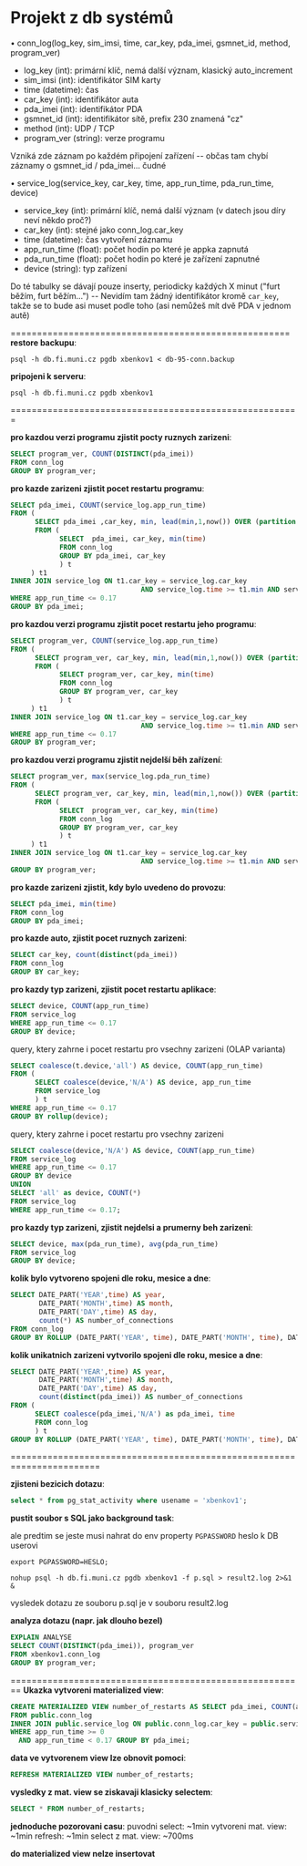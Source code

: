 Projekt z db systémů
===

• conn_log(log_key, sim_imsi, time, car_key, pda_imei, gsmnet_id, method, program_ver)
- log_key (int): primární klíč, nemá další význam, klasický auto_increment
- sim_imsi (int): identifikátor SIM karty
- time (datetime): čas
- car_key (int): identifikátor auta
- pda_imei (int): identifikátor PDA
- gsmnet_id (int): identifikátor sítě, prefix 230 znamená "cz"
- method (int): UDP / TCP
- program_ver (string): verze programu

Vzniká zde záznam po každém připojení zařízení
-- občas tam chybí záznamy o gsmnet_id / pda_imei... čudné

• service_log(service_key, car_key, time, app_run_time, pda_run_time, device)
- service_key (int): primární klíč, nemá další význam (v datech jsou díry neví někdo proč?)
- car_key (int): stejné jako conn_log.car_key
- time (datetime): čas vytvoření záznamu
- app_run_time (float): počet hodin po které je appka zapnutá
- pda_run_time (float): počet hodin po které je zařízení zapnutné
- device (string): typ zařízení

Do té tabulky se dávají pouze inserty, periodicky každých X minut ("furt běžím, furt běžím...")
-- Nevidím tam žádný identifikátor kromě `car_key`, takže se to bude asi muset podle toho (asi nemůžeš mít dvě PDA v jednom autě)

=====================================================
**restore backupu**:

`
 psql -h db.fi.muni.cz pgdb xbenkov1 < db-95-conn.backup
 `

**pripojeni k serveru**:

`
psql -h db.fi.muni.cz pgdb xbenkov1
`

=======================================================

**pro kazdou verzi programu zjistit pocty ruznych zarizeni**:

 ```sql
SELECT program_ver, COUNT(DISTINCT(pda_imei))
FROM conn_log
GROUP BY program_ver;
 ```

**pro kazde zarizeni zjistit pocet restartu programu**:

```sql
SELECT pda_imei, COUNT(service_log.app_run_time)
FROM (
      SELECT pda_imei ,car_key, min, lead(min,1,now()) OVER (partition by car_key ORDER BY min)
      FROM (
            SELECT  pda_imei, car_key, min(time)
            FROM conn_log
            GROUP BY pda_imei, car_key
            ) t
     ) t1
INNER JOIN service_log ON t1.car_key = service_log.car_key
                                AND service_log.time >= t1.min AND service_log.time <= lead
WHERE app_run_time <= 0.17
GROUP BY pda_imei;
```

**pro kazdou verzi programu zjistit pocet restartu jeho programu**:

```sql
SELECT program_ver, COUNT(service_log.app_run_time) 
FROM (
      SELECT program_ver, car_key, min, lead(min,1,now()) OVER (partition by car_key ORDER BY min) 
      FROM (
            SELECT program_ver, car_key, min(time) 
            FROM conn_log 
            GROUP BY program_ver, car_key
            ) t
     ) t1 
INNER JOIN service_log ON t1.car_key = service_log.car_key 
                                AND service_log.time >= t1.min AND service_log.time <= lead 
WHERE app_run_time <= 0.17 
GROUP BY program_ver;
```

**pro kazdou verzi programu zjistit nejdelší běh zařízení**:
```sql
SELECT program_ver, max(service_log.pda_run_time)
FROM (
      SELECT program_ver, car_key, min, lead(min,1,now()) OVER (partition by car_key ORDER BY min)
      FROM (
            SELECT  program_ver, car_key, min(time)
            FROM conn_log
            GROUP BY program_ver, car_key
            ) t
     ) t1
INNER JOIN service_log ON t1.car_key = service_log.car_key
                                AND service_log.time >= t1.min AND service_log.time <= lead
GROUP BY program_ver;
```

 **pro kazde zarizeni zjistit, kdy bylo uvedeno do provozu**:

```sql
SELECT pda_imei, min(time)
FROM conn_log
GROUP BY pda_imei;
```

**pro kazde auto, zjistit pocet ruznych zarizeni**:

```sql
SELECT car_key, count(distinct(pda_imei))
FROM conn_log 
GROUP BY car_key;
```

**pro kazdy typ zarizeni, zjistit pocet restartu aplikace**:

```sql
SELECT device, COUNT(app_run_time) 
FROM service_log 
WHERE app_run_time <= 0.17 
GROUP BY device;
```

query, ktery zahrne i pocet restartu pro vsechny zarizeni (OLAP varianta)

```sql
SELECT coalesce(t.device,'all') AS device, COUNT(app_run_time) 
FROM (
      SELECT coalesce(device,'N/A') AS device, app_run_time 
      FROM service_log
      ) t 
WHERE app_run_time <= 0.17 
GROUP BY rollup(device);
```

query, ktery zahrne i pocet restartu pro vsechny zarizeni

```sql
SELECT coalesce(device,'N/A') AS device, COUNT(app_run_time) 
FROM service_log 
WHERE app_run_time <= 0.17 
GROUP BY device 
UNION 
SELECT 'all' as device, COUNT(*) 
FROM service_log 
WHERE app_run_time <= 0.17;
```

**pro kazdy typ zarizeni, zjistit nejdelsi a prumerny beh zarizeni**:

```sql
SELECT device, max(pda_run_time), avg(pda_run_time) 
FROM service_log 
GROUP BY device;
```

**kolik bylo vytvoreno spojeni dle roku, mesice a dne**:

```sql
SELECT DATE_PART('YEAR',time) AS year,
       DATE_PART('MONTH',time) AS month,
       DATE_PART('DAY',time) AS day,
       count(*) AS number_of_connections
FROM conn_log 
GROUP BY ROLLUP (DATE_PART('YEAR', time), DATE_PART('MONTH', time), DATE_PART('DAY', time));
```

**kolik unikatnich zarizeni vytvorilo spojeni dle roku, mesice a dne**:

```sql
SELECT DATE_PART('YEAR',time) AS year,
       DATE_PART('MONTH',time) AS month,
       DATE_PART('DAY',time) AS day,
       count(distinct(pda_imei)) AS number_of_connections
FROM (
      SELECT coalesce(pda_imei,'N/A') as pda_imei, time 
      FROM conn_log
      ) t   
GROUP BY ROLLUP (DATE_PART('YEAR', time), DATE_PART('MONTH', time), DATE_PART('DAY', time));
```

=======================================================================

**zjisteni bezicich dotazu**:

```sql
select * from pg_stat_activity where usename = 'xbenkov1';
```

**pustit soubor s SQL jako background task**:

ale predtim se jeste musi nahrat do env property `PGPASSWORD` heslo k DB userovi

`
export PGPASSWORD=HESLO;
`

`
nohup psql -h db.fi.muni.cz pgdb xbenkov1 -f p.sql > result2.log 2>&1 &
`

vysledek dotazu ze souboru p.sql je v souboru result2.log

**analyza dotazu (napr. jak dlouho bezel)**

```sql
EXPLAIN ANALYSE
SELECT COUNT(DISTINCT(pda_imei)), program_ver
FROM xbenkov1.conn_log
GROUP BY program_ver;
```

========================================================
**Ukazka vytvoreni materialized view**:

```sql
CREATE MATERIALIZED VIEW number_of_restarts AS SELECT pda_imei, COUNT(app_run_time)
FROM public.conn_log
INNER JOIN public.service_log ON public.conn_log.car_key = public.service_log.car_key
WHERE app_run_time >= 0
  AND app_run_time < 0.17 GROUP BY pda_imei;
```

**data ve vytvorenem view lze obnovit pomoci**:

```sql
REFRESH MATERIALIZED VIEW number_of_restarts;
```

**vysledky z mat. view se ziskavaji klasicky selectem**:

```sql
SELECT * FROM number_of_restarts;
```

**jednoduche pozorovani casu**:
puvodni select: ~1min
vytvoreni mat. view: ~1min
refresh: ~1min
select z mat. view: ~700ms

**do materialized view nelze insertovat**

